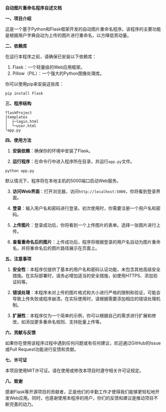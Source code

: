 **自动图片重命名程序自述文档**

**一、项目介绍**

这是一个基于Python和Flask框架开发的自动图片重命名程序。该程序的主要功能是根据用户字典自动为上传的图片进行重命名，以方降低劳动量。

**二、依赖库**

在运行本程序之前，请确保已安装以下依赖库：

1. Flask：一个轻量级的Web应用框架。
2. Pillow（PIL）：一个强大的Python图像处理库。

你可以使用pip来安装这些库：

```
pip install Flask
```

**三、程序结构**

```
flaskProject
├templates
│  ├─login.html
│  └─user.html
└app.py
```

**四、使用方法**

1. **安装依赖**：确保你的环境中安装了Flask。

2. **运行程序**：在命令行中进入程序所在目录，并运行`app.py`文件。

```
python app.py
```

默认情况下，程序将在本地主机的5000端口启动Web服务。

3. **访问Web界面**：打开浏览器，访问`http://localhost:5000`，你将看到登录界面。

4. **登录**：输入用户名和密码进行登录。初次使用时，你需要注册一个用户名和密码。

5. **上传图片**：登录成功后，你将看到一个上传图片的表单。选择一张图片进行上传。

6. **查看重命名后的图片**：上传成功后，程序将根据登录的用户名自动为图片重命名，并将重命名后的图片路径展示在页面上。

**五、注意事项**

1. **安全性**：本程序仅提供了基本的用户名和密码认证功能，未包含其他高级安全措施。在实际部署时，请务必增加适当的安全措施，如使用HTTPS、添加验证码等。

2. **错误处理**：本程序未对上传的图片格式和大小进行严格的限制和验证，可能会导致上传失败或程序崩溃。在实际使用时，请根据需要添加相应的错误处理机制。

3. **扩展性**：本程序仅为一个简单的示例，你可以根据自己的需求进行扩展和修改，如添加更多重命名规则、支持批量上传等。

**六、贡献与反馈**

如果你在使用该程序过程中遇到任何问题或有任何建议，欢迎通过GitHub的Issue或Pull Request功能进行反馈和贡献。

**七、许可证**

本项目使用MIT许可证。请在使用或修改本项目时遵守相关许可证规定。

**八、致谢**

感谢Flask等开源项目的贡献者，正是他们的辛勤工作才使得我们能够更轻松地开发Web应用。同时，也感谢使用本程序的用户，你们的反馈和建议是推动项目不断完善的动力。
